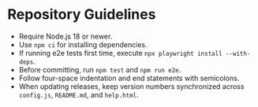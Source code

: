 # Repository Guidelines

- Require Node.js 18 or newer.
- Use `npm ci` for installing dependencies.
- If running e2e tests first time,
  execute `npx playwright install --with-deps`.
- Before committing, run `npm test` and `npm run e2e`.
- Follow four-space indentation and end statements with semicolons.
- When updating releases, keep version numbers synchronized across `config.js`,
  `README.md`, and `help.html`.
